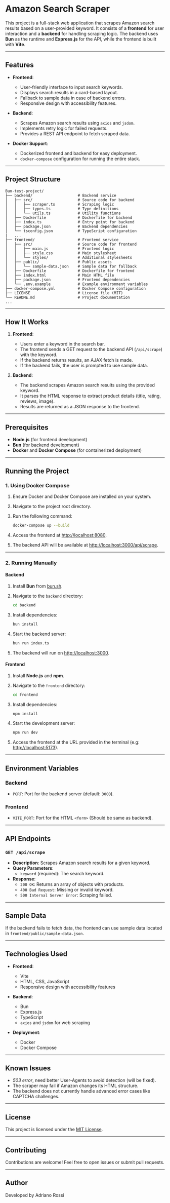 # Amazon Search Scraper

This project is a full-stack web application that scrapes Amazon search results based on a user-provided keyword. It consists of a **frontend** for user interaction and a **backend** for handling scraping logic. The backend uses **Bun** as the runtime and **Express.js** for the API, while the frontend is built with **Vite**.

---

## Features

- **Frontend**:
  - User-friendly interface to input search keywords.
  - Displays search results in a card-based layout.
  - Fallback to sample data in case of backend errors.
  - Responsive design with accessibility features.

- **Backend**:
  - Scrapes Amazon search results using `axios` and `jsdom`.
  - Implements retry logic for failed requests.
  - Provides a REST API endpoint to fetch scraped data.

- **Docker Support**:
  - Dockerized frontend and backend for easy deployment.
  - `docker-compose` configuration for running the entire stack.

---

## Project Structure

```
Bun-test-project/
├── backend/                    # Backend service
│   ├── src/                    # Source code for backend
│   │   ├── scraper.ts          # Scraping logic
│   │   ├── types.ts            # Type definitions
│   │   └── utils.ts            # Utility functions
│   ├── Dockerfile              # Dockerfile for backend
│   ├── index.ts                # Entry point for backend
│   ├── package.json            # Backend dependencies
│   └── tsconfig.json           # TypeScript configuration
|   ...
├── frontend/                   # Frontend service
│   ├── src/                    # Source code for frontend
│   │   ├── main.js             # Frontend logic
│   │   ├── style.css           # Main stylesheet
│   │   └── styles/             # Additional stylesheets
│   ├── public/                 # Public assets
│   │   └── sample-data.json    # Sample data for fallback
│   ├── Dockerfile              # Dockerfile for frontend
│   ├── index.html              # Main HTML file
│   ├── package.json            # Frontend dependencies
│   └── .env.example            # Example environment variables
├── docker-compose.yml          # Docker Compose configuration
├── LICENSE                     # License file (MIT)
└── README.md                   # Project documentation
...
```

---

## How It Works

1. **Frontend**:
   - Users enter a keyword in the search bar.
   - The frontend sends a GET request to the backend API (`/api/scrape`) with the keyword.
   - If the backend returns results, an AJAX fetch is made.
   - If the backend fails, the user is prompted to use sample data.

2. **Backend**:
   - The backend scrapes Amazon search results using the provided keyword.
   - It parses the HTML response to extract product details (title, rating, reviews, image).
   - Results are returned as a JSON response to the frontend.

---

## Prerequisites

- **Node.js** (for frontend development)
- **Bun** (for backend development)
- **Docker** and **Docker Compose** (for containerized deployment)

---

## Running the Project

### 1. Using Docker Compose

1. Ensure Docker and Docker Compose are installed on your system.
2. Navigate to the project root directory.
3. Run the following command:

   ```bash
   docker-compose up --build
   ```

4. Access the frontend at [http://localhost:8080](http://localhost:8080).
5. The backend API will be available at [http://localhost:3000/api/scrape](http://localhost:3000/api/scrape).

---

### 2. Running Manually

#### Backend

1. Install **Bun** from [bun.sh](https://bun.sh).
2. Navigate to the `backend` directory:

   ```bash
   cd backend
   ```

3. Install dependencies:

   ```bash
   bun install
   ```

4. Start the backend server:

   ```bash
   bun run index.ts
   ```

5. The backend will run on [http://localhost:3000](http://localhost:3000).

#### Frontend

1. Install **Node.js** and **npm**.
2. Navigate to the `frontend` directory:

   ```bash
   cd frontend
   ```

3. Install dependencies:

   ```bash
   npm install
   ```

4. Start the development server:

   ```bash
   npm run dev
   ```

5. Access the frontend at the URL provided in the terminal (e.g: [http://localhost:5173](http://localhost:5173)).

---

## Environment Variables

### Backend

- `PORT`: Port for the backend server (default: `3000`).

### Frontend

- `VITE_PORT`: Port for the HTML `<form>` (Should be same as backend).

---

## API Endpoints

### `GET /api/scrape`

- **Description**: Scrapes Amazon search results for a given keyword.
- **Query Parameters**:
  - `keyword` (required): The search keyword.
- **Response**:
  - `200 OK`: Returns an array of objects with products.
  - `400 Bad Request`: Missing or invalid keyword.
  - `500 Internal Server Error`: Scraping failed.

---

## Sample Data

If the backend fails to fetch data, the frontend can use sample data located in `frontend/public/sample-data.json`.

---

## Technologies Used

- **Frontend**:
  - Vite
  - HTML, CSS, JavaScript
  - Responsive design with accessibility features

- **Backend**:
  - Bun
  - Express.js
  - TypeScript
  - `axios` and `jsdom` for web scraping

- **Deployment**:
  - Docker
  - Docker Compose

---

## Known Issues

- *503 error*, need better User-Agents to avoid detection (will be fixed).
- The scraper may fail if Amazon changes its HTML structure.
- The backend does not currently handle advanced error cases like CAPTCHA challenges.

---

## License

This project is licensed under the [MIT License](./LICENSE).

---

## Contributing

Contributions are welcome! Feel free to open issues or submit pull requests.

---

## Author

Developed by Adriano Rossi